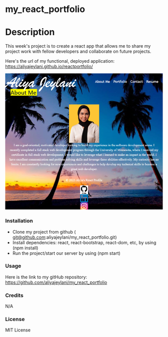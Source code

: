 # my_react_portfolio

# Description
  This week's project is to create a react app that allows me to share my project work with fellow developers and collaborate on future projects. 


  Here's the url of my functional, deployed application: https://aliyajeylani.github.io/reactportfolio/

   ![image](./public/react_profile.png)

  ### Installation
 - Clone my project from github ( git@github.com:aliyajeylani/my_react_portfolio.git)
 - Install dependencies: react, react-bootstrap, react-dom, etc, by using (npm install)
 - Run the project/start our server by using (npm start)

  ### Usage

  Here is the link to my gitHub repository: https://github.com/aliyajeylani/my_react_portfolio


  ### Credits
  
  N/A

  ### License

  MIT License


 
